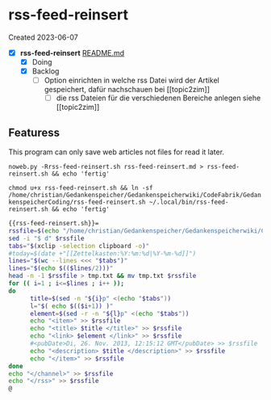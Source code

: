 # rss-feed-reinsert
Created 2023-06-07
- [X]  **rss-feed-reinsert**  [README.md](README.md)
   - [X] Doing
   - [X] Backlog
      - [ ] Option einrichten in welche rss Datei wird der Artikel gespeichert, dafür nachschauen bei [[topic2zim]]
         - [ ] die rss Dateien für die verschiedenen Bereiche anlegen siehe [[topic2zim]]

## Featuress

This program can only save web articles not files for read it later.


`` noweb.py -Rrss-feed-reinsert.sh rss-feed-reinsert.md > rss-feed-reinsert.sh && echo 'fertig' ``


`` chmod u+x rss-feed-reinsert.sh && ln -sf /home/christian/Gedankenspeicher/Gedankenspeicherwiki/CodeFabrik/GedankenspeicherCoding/rss-feed-reinsert.sh ~/.local/bin/rss-feed-reinsert.sh && echo 'fertig' ``

```bash
{{rss-feed-reinsert.sh}}=
rssfile=$(echo "/home/christian/Gedankenspeicher/Gedankenspeicherwiki/CodeFabrik/rss-source.rss")
sed -i "$ d" $rssfile
tabs="$(xclip -selection clipboard -o)"
#today=$(date +"[[Zettelkasten:%Y:%m:%d|%Y-%m-%d]]")
lines="$(wc --lines <<< "$tabs")"
lines="$(echo $(($lines/2)))"
head -n -1 $rssfile > tmp.txt && mv tmp.txt $rssfile
for (( i=1 ; i<=$lines ; i++ ));
do
      title=$(sed -n "${i}p" <(echo "$tabs"))
      l="$( echo $(($i+1)) )"
      element=$(sed -r -n "${l}p" <(echo "$tabs"))
      echo "<item>" >> $rssfile
      echo "<title> $title </title>" >> $rssfile
      echo "<link> $element </link>" >> $rssfile
      #<pubDate>Di, 26. Nov. 2013, 12:15:12 GMT</pubDate> >> $rssfile
      echo "<description> $title </description>" >> $rssfile
      echo "</item>" >> $rssfile
done
echo "</channel>" >> $rssfile
echo "</rss>" >> $rssfile
@

```
